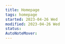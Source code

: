 ```yaml
---
title: Homepage
tags: homepage 
started: 2023-04-26 Wed
modified: 2023-04-26 Wed
status: 
AutoNoteMover:
---
```




